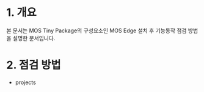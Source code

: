 # 1. 개요  
본 문서는 MOS Tiny Package의 구성요소인 MOS Edge 설치 후 기능동작 점검 방법을 설명한 문서입니다.  
  
# 2. 점검 방법  
  - projects
